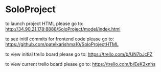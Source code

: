 # SoloProject
to launch project HTML please go to: http://34.90.21.178:8888/SoloProject/model/index.html

to see initil commits for frontend code please go to: https://github.com/patelkarishma10/SoloProjectHTML

to view initial trello board please go to: https://trello.com/b/UN7bJcFZ

to view current trello board please go to: https://trello.com/b/EeK2xnhs
